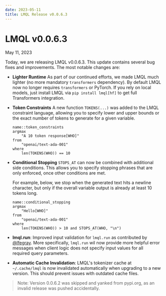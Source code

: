 ```yaml
---
date: 2023-05-11
title: LMQL Release v0.0.6.3
---
```


# LMQL v0.0.6.3

<span class="date">May 11, 2023</span>

Today, we are releasing LMQL v0.0.6.3. This update contains several bug fixes and improvements. The most notable changes are:

* **Lighter Runtime** As part of our continued efforts, we made LMQL much lighter (no more mandatory `transformers` dependency). By default LMQL now no longer requires `transformers` or PyTorch. If you rely on local models, just install LMQL via `pip install lmql[hf]` to get full Transformers integration.

* **Token Constraints** A new function `TOKENS(...)` was added to the LMQL constraint language, allowing you to specify lower and upper bounds or the exact number of tokens to generate for a given variable.
    
    ```{lmql}
    name::token_constraints
    argmax 
        "A 10 token response[WHO]" 
    from 
        "openai/text-ada-001" 
    where 
        len(TOKENS(WHO)) == 10
    ```

* **Conditional Stopping** `STOPS_AT` can now be combined with additional side conditions. This allows you to specify stopping phrases that are only enforced, once other conditions are met. 

    For example, below, we stop when the generated text hits a newline character, but only if the overall variable output is already at least 10 tokens long.

    ```{lmql}
    name::conditional_stopping 
    argmax 
        "Hello[WHO]" 
    from 
        "openai/text-ada-001" 
    where 
        len(TOKENS(WHO)) > 10 and STOPS_AT(WHO, "\n")
    ```

* **lmql.run**: Improved input validation for `lmql.run` as contributed by <a href="https://twitter.com/lfegray" target="_blank">@lfegray</a>. More specifically, `lmql.run` wil now provide more helpful error messages when client logic does not specify input values for all required query parameters.

* **Automatic Cache Invalidation**: LMQL's tokenizer cache at `~/.cache/lmql` is now invalidated automatically when upgrading to a new version. This should prevent issues with outdated cache files.

> Note: Version 0.0.6.2 was skipped and yanked from pypi.org, as an invalid release was pushed accidentally.